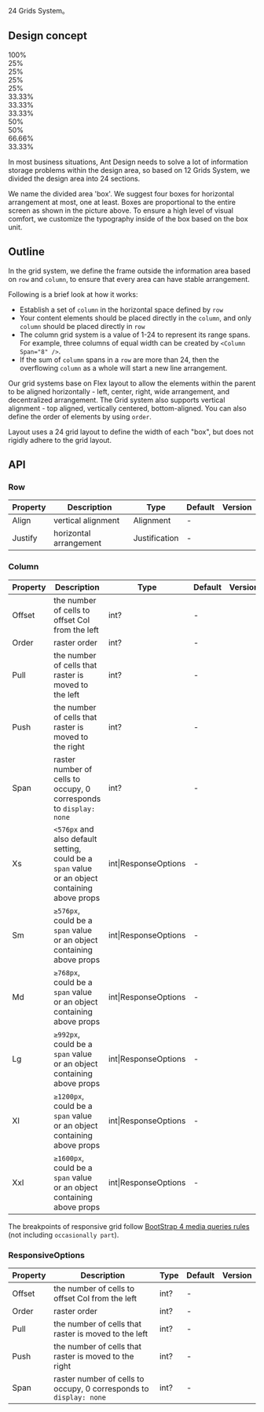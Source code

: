 ﻿24 Grids System。

## Design concept

<div class="grid-demo">
<div class="ant-row demo-row">
  <div class="ant-col-24 demo-col demo-col-1">
    100%
  </div>
</div>
<div class="ant-row demo-row">
  <div class="ant-col-6 demo-col demo-col-2">
    25%
  </div>
  <div class="ant-col-6 demo-col demo-col-3">
    25%
  </div>
  <div class="ant-col-6 demo-col demo-col-2">
    25%
  </div>
  <div class="ant-col-6 demo-col demo-col-3">
    25%
  </div>
</div>
<div class="ant-row demo-row">
  <div class="ant-col-8 demo-col demo-col-4">
    33.33%
  </div>
  <div class="ant-col-8 demo-col demo-col-5">
    33.33%
  </div>
  <div class="ant-col-8 demo-col demo-col-4">
    33.33%
  </div>
</div>
<div class="ant-row demo-row">
  <div class="ant-col-12 demo-col demo-col-1">
    50%
  </div>
  <div class="ant-col-12 demo-col demo-col-3">
    50%
  </div>
</div>
<div class="ant-row demo-row">
  <div class="ant-col-16 demo-col demo-col-4">
    66.66%
  </div>
  <div class="ant-col-8 demo-col demo-col-5">
    33.33%
  </div>
</div>
</div>

In most business situations, Ant Design needs to solve a lot of information storage problems within the design area, so based on 12 Grids System, we divided the design area into 24 sections.

We name the divided area 'box'. We suggest four boxes for horizontal arrangement at most, one at least. Boxes are proportional to the entire screen as shown in the picture above. To ensure a high level of visual comfort, we customize the typography inside of the box based on the box unit.

## Outline

In the grid system, we define the frame outside the information area based on `row` and `column`, to ensure that every area can have stable arrangement.

Following is a brief look at how it works:

- Establish a set of `column` in the horizontal space defined by `row`
- Your content elements should be placed directly in the `column`, and only `column` should be placed directly in `row`
- The column grid system is a value of 1-24 to represent its range spans. For example, three columns of equal width can be created by `<Column Span="8" />`.
- If the sum of `column` spans in a `row` are more than 24, then the overflowing `column` as a whole will start a new line arrangement.

Our grid systems base on Flex layout to allow the elements within the parent to be aligned horizontally - left, center, right, wide arrangement, and decentralized arrangement. The Grid system also supports vertical alignment - top aligned, vertically centered, bottom-aligned. You can also define the order of elements by using `order`.

Layout uses a 24 grid layout to define the width of each "box", but does not rigidly adhere to the grid layout.

## API

### Row

| Property | Description | Type | Default | Version |
| --- | --- | --- | --- | --- |
| Align | vertical alignment | Alignment | - |  |
| Justify | horizontal arrangement | Justification | - |  |

### Column

| Property | Description | Type | Default | Version |
| --- | --- | --- | --- | --- |
| Offset | the number of cells to offset Col from the left | int? | - |  |
| Order | raster order | int? | - |  |
| Pull | the number of cells that raster is moved to the left | int? | - |  |
| Push | the number of cells that raster is moved to the right | int? | - |  |
| Span | raster number of cells to occupy, 0 corresponds to `display: none` | int? | - |  |
| Xs | `<576px` and also default setting, could be a `span` value or an object containing above props | int\|ResponseOptions | - |  |
| Sm | `≥576px`, could be a `span` value or an object containing above props | int\|ResponseOptions | - |  |
| Md | `≥768px`, could be a `span` value or an object containing above props | int\|ResponseOptions | - |  |
| Lg | `≥992px`, could be a `span` value or an object containing above props | int\|ResponseOptions | - |  |
| Xl | `≥1200px`, could be a `span` value or an object containing above props | int\|ResponseOptions | - |  |
| Xxl | `≥1600px`, could be a `span` value or an object containing above props | int\|ResponseOptions | - |  |

The breakpoints of responsive grid follow [BootStrap 4 media queries rules](https://getbootstrap.com/docs/4.0/layout/overview/#responsive-breakpoints) (not including `occasionally part`).

### ResponsiveOptions

| Property | Description | Type | Default | Version |
| --- | --- | --- | --- | --- |
| Offset | the number of cells to offset Col from the left | int? | - |  |
| Order | raster order | int? | - |  |
| Pull | the number of cells that raster is moved to the left | int? | - |  |
| Push | the number of cells that raster is moved to the right | int? | - |  |
| Span | raster number of cells to occupy, 0 corresponds to `display: none` | int? | - |  |

<style>
  [data-theme="dark"] #components-grid-demo-playground pre {
    background: rgba(255,255,255,0.8);
    color: rgba(255,255,255,.65);
  }
</style>
